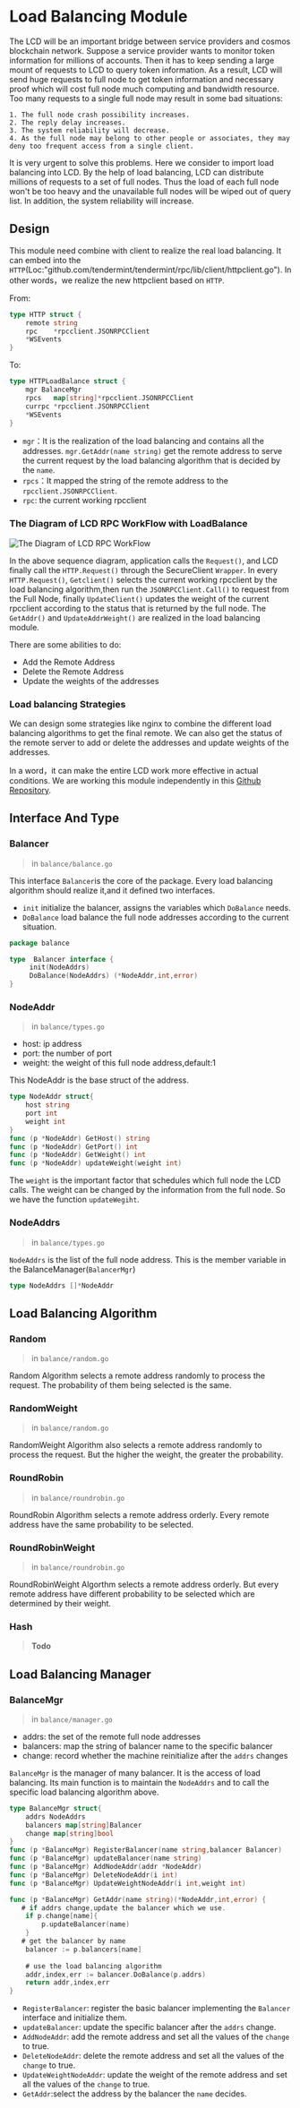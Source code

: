 # Load Balancing Module 

The LCD will be an important bridge between service providers and cosmos blockchain network. Suppose a service provider wants to monitor token information for millions of accounts. Then it has to keep sending a large mount of requests to LCD to query token information. As a result, LCD will send huge requests to full node to get token information and necessary proof which will cost full node much computing and bandwidth resource. Too many requests to a single full node may result in some bad situations:
```
1. The full node crash possibility increases.
2. The reply delay increases.
3. The system reliability will decrease.
4. As the full node may belong to other people or associates, they may deny too frequent access from a single client.
```
It is very urgent to solve this problems. Here we consider to import load balancing into LCD. By the help of load balancing, LCD can distribute millions of requests to a set of full nodes. Thus the load of each full node won't be too heavy and the unavailable full nodes will be wiped out of query list. In addition, the system reliability will increase.

## Design
This module need combine with client to realize the real load balancing. It can embed into the `HTTP`(Loc:"github.com/tendermint/tendermint/rpc/lib/client/httpclient.go"). In other words，we realize the new httpclient based on `HTTP`.

From:

```go
type HTTP struct {
	remote string
	rpc    *rpcclient.JSONRPCClient
	*WSEvents
}
```
To:

```go
type HTTPLoadBalance struct {
	mgr BalanceMgr
	rpcs   map[string]*rpcclient.JSONRPCClient
	currpc *rpcclient.JSONRPCClient
	*WSEvents
}
```
* `mgr`：It is the realization of the load balancing and contains all the addresses. `mgr.GetAddr(name string)` get the remote address to serve the current request by the load balancing algorithm that is decided by the `name`.
* `rpcs`：It mapped the string of the remote address to the `rpcclient.JSONRPCClient`.
* `rpc`: the current working rpcclient

### The Diagram of LCD RPC WorkFlow with LoadBalance
![The Diagram of LCD RPC WorkFlow](pics/loadbalanceDiagram.png)

In the above sequence diagram, application calls the `Request()`, and LCD finally call the `HTTP.Request()` through the SecureClient `Wrapper`. In every `HTTP.Request()`, `Getclient()` selects the current working rpcclient by the load balancing algorithm,then run the `JSONRPCClient.Call()` to request from the Full Node, finally `UpdateClient()` updates the weight of the current rpcclient according to the status that is returned by the full node. The `GetAddr()` and `UpdateAddrWeight()` are realized  in the load balancing module.

There are some abilities to do:

* Add the Remote Address
* Delete the Remote Address
* Update the weights of the addresses


### Load balancing Strategies
We can design some strategies like nginx to combine the different load balancing algorithms to get the final remote. We can also get the status of the remote server to add or delete the addresses and update weights of the addresses.

In a word，it can make the entire LCD work more effective in actual conditions.
We are working this module independently in this [Github Repository](https://github.com/MrXJC/GoLoadBalance).
## Interface And Type

### Balancer
>in `balance/balance.go`

This interface `Balancer`is the core of the package. Every load balancing algorithm should realize it,and it defined two interfaces.

* `init` initialize the balancer, assigns the variables which `DoBalance` needs.
* `DoBalance` load balance the full node addresses according to the current situation. 

```go
package balance

type  Balancer interface {
	 init(NodeAddrs)
     DoBalance(NodeAddrs) (*NodeAddr,int,error)
}
```

### NodeAddr

>in `balance/types.go`

* host: ip address
* port: the number of port
* weight: the weight of this full node address,default:1

This NodeAddr is the base struct of the address.

```go
type NodeAddr struct{
	host string
	port int
	weight int
}
func (p *NodeAddr) GetHost() string 
func (p *NodeAddr) GetPort() int 
func (p *NodeAddr) GetWeight() int 
func (p *NodeAddr) updateWeight(weight int)
```

The `weight` is the important factor that schedules which full node the LCD calls. The weight can be changed by the information from the full node. So we have the function `updateWegiht`.

### NodeAddrs
>in `balance/types.go`

`NodeAddrs` is the list of the full node address. This is the member variable in the BalanceManager(`BalancerMgr`)

```go
type NodeAddrs []*NodeAddr
```

## Load Balancing Algorithm
### Random
>in `balance/random.go`

Random Algorithm selects a remote address randomly to process the request. The probability of them being selected is the same. 

### RandomWeight
>in `balance/random.go`

RandomWeight Algorithm also selects a remote address randomly to process the request. But the higher the weight, the greater the probability.

### RoundRobin
>in `balance/roundrobin.go`

RoundRobin Algorithm selects a remote address orderly. Every remote address have the same probability to be selected.

### RoundRobinWeight
>in `balance/roundrobin.go`

RoundRobinWeight Algorthm selects a remote address orderly. But every remote address have different probability to be selected which are determined by their weight.

### Hash
> **Todo**

## Load Balancing Manager
### BalanceMgr
>in `balance/manager.go`

* addrs: the set of the remote full node addresses
* balancers: map the string of balancer name to the specific balancer
* change: record whether the machine reinitialize after the `addrs` changes

`BalanceMgr` is the manager of many balancer. It is the access of load balancing. Its main function is to maintain the `NodeAddrs` and to call the specific load balancing algorithm above.

```go
type BalanceMgr struct{
	addrs NodeAddrs
	balancers map[string]Balancer
	change map[string]bool
}
func (p *BalanceMgr) RegisterBalancer(name string,balancer Balancer)
func (p *BalanceMgr) updateBalancer(name string)
func (p *BalanceMgr) AddNodeAddr(addr *NodeAddr)
func (p *BalanceMgr) DeleteNodeAddr(i int)
func (p *BalanceMgr) UpdateWeightNodeAddr(i int,weight int)

func (p *BalanceMgr) GetAddr(name string)(*NodeAddr,int,error) {
   # if addrs change,update the balancer which we use.
	if p.change[name]{
		p.updateBalancer(name)
	}
   # get the balancer by name
	balancer := p.balancers[name]
	
	# use the load balancing algorithm
	addr,index,err := balancer.DoBalance(p.addrs)
	return addr,index,err
}
```

* `RegisterBalancer`: register the basic balancer implementing the `Balancer` interface and initialize them.
* `updateBalancer`: update the specific balancer after the `addrs` change.
* `AddNodeAddr`: add the remote address and set all the values of the `change` to true.
* `DeleteNodeAddr`: delete the remote address and set all the values of the `change` to true.
* `UpdateWeightNodeAddr`: update the weight of the remote address and set all the values of the `change` to true.
* `GetAddr`:select the address by the balancer the `name` decides.  




